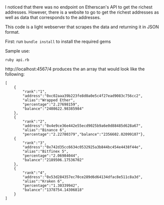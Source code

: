 I noticed that there was no endpoint on Etherscan's API to get the richest addresses.
However, there is a website to go to get the richest addresses as well as data that corresponds to the addresses.

This code is a light webserver that scrapes the data and returning it in JSON format.

First: run `bundle install` to install the required gems

Sample use:

    ruby api.rb

http://localhost:4567/4 produces the an array that would look like the following:
    
    [
        {
            "rank":"1",
            "address":"0xc02aaa39b223fe8d0a0e5c4f27ead9083c756cc2",
            "alias":"Wrapped Ether",
            "percentage":"2.27698159",
            "balance":"2408622.98385984"
        },
        {
            "rank":"2",
            "address":"0x4e9ce36e442e55ecd9025b9a6e0d88485d628a67",
            "alias":"Binance 6",
            "percentage":"2.22780379","balance":"2356602.02099107"},
        {
            "rank":"3",
            "address":"0x742d35cc6634c0532925a3b844bc454e4438f44e",
            "alias":"Bitfinex 5",
            "percentage":"2.06984044",
            "balance":"2189506.17536702"
        },
        {
            "rank":"4",
            "address":"0x53d284357ec70ce289d6d64134dfac8e511c8a3d",
            "alias":"Kraken 6",
            "percentage":"1.30339942",
            "balance":"1378754.14306818"
        }
    ]
